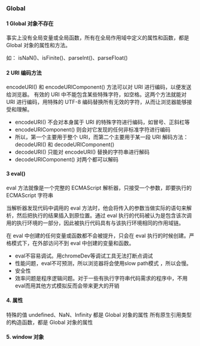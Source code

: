 ### Global 

#### 1 Global 对象不存在

事实上没有全局变量或全局函数，所有在全局作用域中定义的属性和函数，都是 Global 对象的属性和方法。

如： isNaN()、isFinite()、parseInt()、parseFloat()

#### 2 URI 编码方法

encodeURI() 和 encodeURIComponent() 方法可以对 URI 进行编码，以便发送给浏览器。
有效的 URI 中不能包含某些特殊字符，如空格。这两个方法就能对 URI 进行编码，用特殊的 UTF-8 编码替换所有无效的字符，从而让浏览器能够接受和理解。
- encodeURI() 不会对本身属于 URI 的特殊字符进行编码，如冒号、正斜杠等
- encodeURIComponent() 则会对它发现的任何非标准字符进行编码
- 所以，第一个主要用于整个 URI，而第二个主要用于某一段 URI
解码方法：decodeURI() 和 decodeURIComponent()
- decodeURI() 只能对 encodeURI() 替换的字符串进行解码
- decodeURIComponent() 对两个都可以解码

#### 3 eval() 

eval 方法就像是一个完整的 ECMAScript 解析器，只接受一个参数，即要执行的 ECMAScript 字符串

当解析器发现代码中调用的 eval 方法时，他会将传入的参数当做实际的语句来解析，然后把执行的结果插入到原位置。通过 eval 执行的代码被认为是包含该次调用的执行环境的一部分，因此被执行代码具有与该执行环境相同的作用域链。

在 eval 中创建的任何变量或函数都不会被提升，只会在 eval 执行的时候创建。严格模式下，在外部访问不到 eval 中创建的变量和函数。

- eval不容易调试。用chromeDev等调试工具无法打断点调试
- 性能问题，eval不可预测，所以浏览器将会使用slow path模式 ，所以会慢。
- 安全性
- 效率问题是程序逻辑问题。对于一些有执行字符串代码需求的程序中，不用eval而用其他方式模拟反而会带来更大的开销

#### 4. 属性
特殊的值 undefined、NaN、Infinity 都是 Global 对象的属性
所有原生引用类型的构造函数，都是 Global 对象的属性

#### 5. window 对象